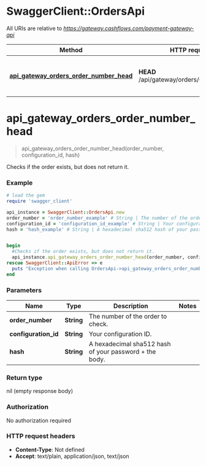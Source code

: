 # SwaggerClient::OrdersApi

All URIs are relative to *https://gateway.cashflows.com/payment-gateway-api*

Method | HTTP request | Description
------------- | ------------- | -------------
[**api_gateway_orders_order_number_head**](OrdersApi.md#api_gateway_orders_order_number_head) | **HEAD** /api/gateway/orders/{orderNumber} | Checks if the order exists, but does not return it.

# **api_gateway_orders_order_number_head**
> api_gateway_orders_order_number_head(order_number, configuration_id, hash)

Checks if the order exists, but does not return it.

### Example
```ruby
# load the gem
require 'swagger_client'

api_instance = SwaggerClient::OrdersApi.new
order_number = 'order_number_example' # String | The number of the order to check.
configuration_id = 'configuration_id_example' # String | Your configuration ID.
hash = 'hash_example' # String | A hexadecimal sha512 hash of your password + the body.


begin
  #Checks if the order exists, but does not return it.
  api_instance.api_gateway_orders_order_number_head(order_number, configuration_id, hash)
rescue SwaggerClient::ApiError => e
  puts "Exception when calling OrdersApi->api_gateway_orders_order_number_head: #{e}"
end
```

### Parameters

Name | Type | Description  | Notes
------------- | ------------- | ------------- | -------------
 **order_number** | **String**| The number of the order to check. | 
 **configuration_id** | **String**| Your configuration ID. | 
 **hash** | **String**| A hexadecimal sha512 hash of your password + the body. | 

### Return type

nil (empty response body)

### Authorization

No authorization required

### HTTP request headers

 - **Content-Type**: Not defined
 - **Accept**: text/plain, application/json, text/json



